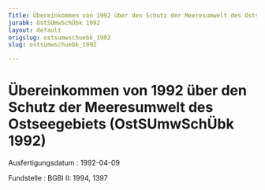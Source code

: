 ```yaml
---
Title: Übereinkommen von 1992 über den Schutz der Meeresumwelt des Ostseegebiets
jurabk: OstSUmwSchÜbk 1992
layout: default
origslug: ostsumwschuebk_1992
slug: ostsumwschuebk_1992

---
```


# Übereinkommen von 1992 über den Schutz der Meeresumwelt des Ostseegebiets (OstSUmwSchÜbk 1992)

Ausfertigungsdatum
:   1992-04-09

Fundstelle
:   BGBl II: 1994, 1397

